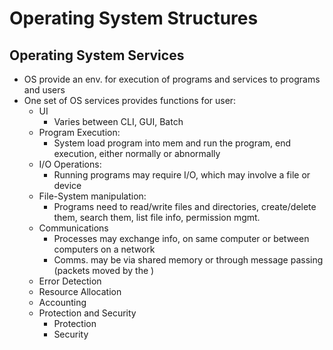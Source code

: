 # Operating System Structures
## Operating System Services
- OS provide an env. for execution of programs and services to programs and users
- One set of OS services provides functions for user:
	- UI
		- Varies between CLI, GUI, Batch
	- Program Execution: 
		- System load program into mem and run the program, end execution, either normally or abnormally
	- I/O Operations:
		- Running programs may require I/O, which may involve a file or device
	- File-System manipulation:
		- Programs need to read/write files and directories, create/delete them, search them, list file info, permission mgmt.
	- Communications
		- Processes may exchange info, on same computer or between computers on a network
		- Comms. may be via shared memory or through message passing (packets moved by the )
	- Error Detection
	- Resource Allocation
	- Accounting
	- Protection and Security
		- Protection
		- Security